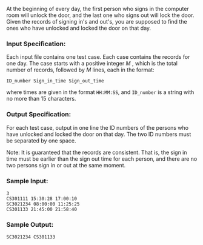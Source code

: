 <!-- Title
Sign In and Sign Out (25)
-->
At the beginning of every day, the first person who signs in the computer room
will unlock the door, and the last one who signs out will lock the door. Given
the records of signing in's and out's, you are supposed to find the ones who
have unlocked and locked the door on that day.

### Input Specification:

Each input file contains one test case. Each case contains the records for one
day. The case starts with a positive integer $M$ , which is the total number
of records, followed by $M$ lines, each in the format:

```
ID_number Sign_in_time Sign_out_time
```

where times are given in the format `HH:MM:SS`, and `ID_number` is a string
with no more than 15 characters.

### Output Specification:

For each test case, output in one line the ID numbers of the persons who have
unlocked and locked the door on that day. The two ID numbers must be separated
by one space.

Note: It is guaranteed that the records are consistent. That is, the sign in
time must be earlier than the sign out time for each person, and there are no
two persons sign in or out at the same moment.

### Sample Input:

```
3
CS301111 15:30:28 17:00:10
SC3021234 08:00:00 11:25:25
CS301133 21:45:00 21:58:40
```

### Sample Output:

```
SC3021234 CS301133
```
